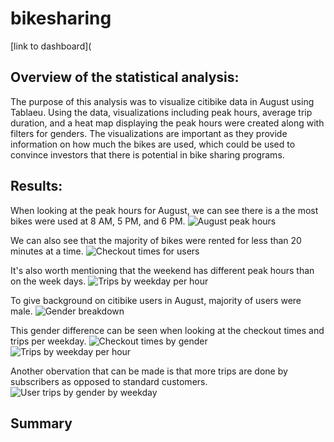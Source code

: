 # bikesharing
[link to dashboard](
## Overview of the statistical analysis:
The purpose of this analysis was to visualize citibike data in August using Tablaeu. Using the data, visualizations including peak hours, average trip duration, and a heat map displaying the peak hours were created along with filters for genders. The visualizations are important as they provide information on how much the bikes are used, which could be used to convince investors that there is potential in bike sharing programs.

## Results:
When looking at the peak hours for August, we can see there is a the most bikes were used at 8 AM, 5 PM, and 6 PM.
![August peak hours](https://user-images.githubusercontent.com/107213807/189502356-f9ae8411-832b-478e-bf2e-c6dd3ff812ce.png)

We can also see that the majority of bikes were rented for less than 20 minutes at a time.
![Checkout times for users](https://user-images.githubusercontent.com/107213807/189502632-20854412-3dff-4b1b-b527-2944e75bb87f.png)

It's also worth mentioning that the weekend has different peak hours than on the week days.
![Trips by weekday per hour](https://user-images.githubusercontent.com/107213807/189502681-e16b5b08-0242-41e8-8de6-fa64698be756.png)

To give background on citibike users in August, majority of users were male.
![Gender breakdown](https://user-images.githubusercontent.com/107213807/189502703-42168455-e9c6-45d2-977b-9c1861c04f6a.png)

This gender difference can be seen when looking at the checkout times and trips per weekday.
![Checkout times by gender](https://user-images.githubusercontent.com/107213807/189502749-972c75f3-02f1-4333-89ea-b022797a3483.png)
![Trips by weekday per hour](https://user-images.githubusercontent.com/107213807/189502758-c78338e5-87ff-4548-a794-07672a3f72e0.png)

Another obervation that can be made is that more trips are done by subscribers as opposed to standard customers.
![User trips by gender by weekday](https://user-images.githubusercontent.com/107213807/189502765-d293c91e-d3a7-4d03-9819-d324c72d6a12.png)




## Summary

